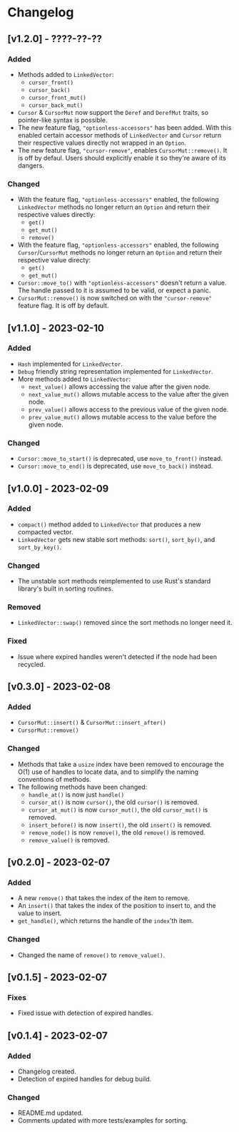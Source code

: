 # Changelog

## [v1.2.0] - ????-??-??

### Added

- Methods added to `LinkedVector`:
  - `cursor_front()`
  - `cursor_back()`
  - `cursor_front_mut()`
  - `cursor_back_mut()`
- `Cursor` & `CursorMut` now support the `Deref` and `DerefMut` traits, so
  pointer-like syntax is possible.
- The new feature flag, `"optionless-accessors"` has been added. With this
  enabled certain accessor methods of `LinkedVector` and `Cursor` return their
  respective values directly not wrapped in an `Option`.
- The new feature flag, `"cursor-remove"`, enables `CursorMut::remove()`. It
  is off by defaul. Users should explicitly enable it so they're aware of its
  dangers.
### Changed

- With the feature flag, `"optionless-accessors"` enabled, the following 
  `LinkedVector` methods no longer return an `Option` and return their 
  respective values directly:
  - `get()`
  - `get_mut()`
  - `remove()`
- With the feature flag, `"optionless-accessors"` enabled, the following 
  `Cursor`/`CursorMut` methods no longer return an `Option` and return their 
  respective value directy:
  - `get()`
  - `get_mut()`
- `Cursor::move_to()` with `"optionless-accessors"` doesn't return a value. The 
  handle passed to it is assumed to be valid, or expect a panic.
- `CursorMut::remove()` is now switched on with the `"cursor-remove"` feature 
  flag. It is off by default.

## [v1.1.0] - 2023-02-10

### Added

- `Hash` implemented for `LinkedVector`.
- `Debug` friendly string representation implemented for `LinkedVector`.
- More methods added to `LinkedVector`:
  - `next_value()` allows accessing the value after the given node.
  - `next_value_mut()` allows mutable access to the value after the given node.
  - `prev_value()` allows access to the previous value of the given node.
  - `prev_value_mut()` allows mutable access to the value before the given node.

### Changed

- `Cursor::move_to_start()` is deprecated, use `move_to_front()` instead.
- `Cursor::move_to_end()` is deprecated, use `move_to_back()` instead.

## [v1.0.0] - 2023-02-09

### Added

- `compact()` method added to `LinkedVector` that produces a new compacted 
  vector.
- `LinkedVector` gets new stable sort methods: `sort()`, `sort_by()`, and 
  `sort_by_key()`.

### Changed

- The unstable sort methods reimplemented to use Rust's standard library's built 
  in sorting routines.

### Removed

- `LinkedVector::swap()` removed since the sort methods no longer need it.

### Fixed

- Issue where expired handles weren't detected if the node had been recycled.


## [v0.3.0] - 2023-02-08

### Added

- `CursorMut::insert()` & `CursorMut::insert_after()`
- `CursorMut::remove()`

### Changed

- Methods that take a `usize` index have been removed to encourage the O(1) use
  of handles to locate data, and to simplify the naming conventions of methods.  
- The following methods have been changed:
  - `handle_at()` is now just `handle()`
  - `cursor_at()` is now `cursor()`, the old `cursor()` is removed.
  - `cursor_at_mut()` is now `cursor_mut()`, the old `cursor_mut()` is removed.
  - `insert_before()` is now `insert()`, the old `insert()` is removed.
  - `remove_node()` is now `remove()`, the old `remove()` is removed.
  - `remove_value()` is removed.

## [v0.2.0] - 2023-02-07

### Added

- A new `remove()` that takes the index of the item to remove.
- An `insert()` that takes the index of the position to insert to, and the value
  to insert.
- `get_handle()`, which returns the handle of the `index`'th item.

### Changed

- Changed the name of `remove()` to `remove_value()`. 

## [v0.1.5] - 2023-02-07

### Fixes

- Fixed issue with detection of expired handles.

## [v0.1.4] - 2023-02-07

### Added

- Changelog created.
- Detection of expired handles for debug build.

### Changed

- README.md updated.
- Comments updated with more tests/examples for sorting.